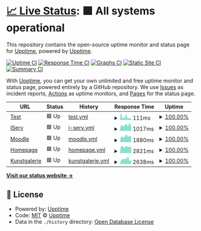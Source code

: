 # [📈 Live Status](https://jonasschaber.github.io/GymAll/): <!--live status--> **🟩 All systems operational**

This repository contains the open-source uptime monitor and status page for [Upptime](https://upptime.js.org), powered by [Upptime](https://github.com/upptime/upptime).

[![Uptime CI](https://github.com/JonasSchaber/GymAll/workflows/Uptime%20CI/badge.svg)](https://github.com/JonasSchaber/GymAll/actions?query=workflow%3A%22Uptime+CI%22)
[![Response Time CI](https://github.com/JonasSchaber/GymAll/workflows/Response%20Time%20CI/badge.svg)](https://github.com/JonasSchaber/GymAll/actions?query=workflow%3A%22Response+Time+CI%22)
[![Graphs CI](https://github.com/JonasSchaber/GymAll/workflows/Graphs%20CI/badge.svg)](https://github.com/JonasSchaber/GymAll/actions?query=workflow%3A%22Graphs+CI%22)
[![Static Site CI](https://github.com/JonasSchaber/GymAll/workflows/Static%20Site%20CI/badge.svg)](https://github.com/JonasSchaber/GymAll/actions?query=workflow%3A%22Static+Site+CI%22)
[![Summary CI](https://github.com/JonasSchaber/GymAll/workflows/Summary%20CI/badge.svg)](https://github.com/JonasSchaber/GymAll/actions?query=workflow%3A%22Summary+CI%22)

With [Upptime](https://upptime.js.org), you can get your own unlimited and free uptime monitor and status page, powered entirely by a GitHub repository. We use [Issues](https://github.com/upptime/upptime/issues) as incident reports, [Actions](https://github.com/JonasSchaber/GymAll/actions) as uptime monitors, and [Pages](https://demo.upptime.js.org) for the status page.

<!--start: status pages-->
<!-- This summary is generated by Upptime (https://github.com/upptime/upptime) -->
<!-- Do not edit this manually, your changes will be overwritten -->
<!-- prettier-ignore -->
| URL | Status | History | Response Time | Uptime |
| --- | ------ | ------- | ------------- | ------ |
| <img alt="" src="https://icons.duckduckgo.com/ip3/www.google.com.ico" height="13"> [Test](https://www.google.com/) | 🟩 Up | [test.yml](https://github.com/JonasSchaber/GymAll/commits/HEAD/history/test.yml) | <details><summary><img alt="Response time graph" src="./graphs/test/response-time-week.png" height="20"> 111ms</summary><br><a href="https://JonasSchaber.github.io/GymAll/history/test"><img alt="Response time 110" src="https://img.shields.io/endpoint?url=https%3A%2F%2Fraw.githubusercontent.com%2FJonasSchaber%2FGymAll%2FHEAD%2Fapi%2Ftest%2Fresponse-time.json"></a><br><a href="https://JonasSchaber.github.io/GymAll/history/test"><img alt="24-hour response time 70" src="https://img.shields.io/endpoint?url=https%3A%2F%2Fraw.githubusercontent.com%2FJonasSchaber%2FGymAll%2FHEAD%2Fapi%2Ftest%2Fresponse-time-day.json"></a><br><a href="https://JonasSchaber.github.io/GymAll/history/test"><img alt="7-day response time 111" src="https://img.shields.io/endpoint?url=https%3A%2F%2Fraw.githubusercontent.com%2FJonasSchaber%2FGymAll%2FHEAD%2Fapi%2Ftest%2Fresponse-time-week.json"></a><br><a href="https://JonasSchaber.github.io/GymAll/history/test"><img alt="30-day response time 113" src="https://img.shields.io/endpoint?url=https%3A%2F%2Fraw.githubusercontent.com%2FJonasSchaber%2FGymAll%2FHEAD%2Fapi%2Ftest%2Fresponse-time-month.json"></a><br><a href="https://JonasSchaber.github.io/GymAll/history/test"><img alt="1-year response time 113" src="https://img.shields.io/endpoint?url=https%3A%2F%2Fraw.githubusercontent.com%2FJonasSchaber%2FGymAll%2FHEAD%2Fapi%2Ftest%2Fresponse-time-year.json"></a></details> | <details><summary><a href="https://JonasSchaber.github.io/GymAll/history/test">100.00%</a></summary><a href="https://JonasSchaber.github.io/GymAll/history/test"><img alt="All-time uptime 100.00%" src="https://img.shields.io/endpoint?url=https%3A%2F%2Fraw.githubusercontent.com%2FJonasSchaber%2FGymAll%2FHEAD%2Fapi%2Ftest%2Fuptime.json"></a><br><a href="https://JonasSchaber.github.io/GymAll/history/test"><img alt="24-hour uptime 100.00%" src="https://img.shields.io/endpoint?url=https%3A%2F%2Fraw.githubusercontent.com%2FJonasSchaber%2FGymAll%2FHEAD%2Fapi%2Ftest%2Fuptime-day.json"></a><br><a href="https://JonasSchaber.github.io/GymAll/history/test"><img alt="7-day uptime 100.00%" src="https://img.shields.io/endpoint?url=https%3A%2F%2Fraw.githubusercontent.com%2FJonasSchaber%2FGymAll%2FHEAD%2Fapi%2Ftest%2Fuptime-week.json"></a><br><a href="https://JonasSchaber.github.io/GymAll/history/test"><img alt="30-day uptime 100.00%" src="https://img.shields.io/endpoint?url=https%3A%2F%2Fraw.githubusercontent.com%2FJonasSchaber%2FGymAll%2FHEAD%2Fapi%2Ftest%2Fuptime-month.json"></a><br><a href="https://JonasSchaber.github.io/GymAll/history/test"><img alt="1-year uptime 100.00%" src="https://img.shields.io/endpoint?url=https%3A%2F%2Fraw.githubusercontent.com%2FJonasSchaber%2FGymAll%2FHEAD%2Fapi%2Ftest%2Fuptime-year.json"></a></details>
| <img alt="" src="https://www.gymall.de/favicon.ico" height="13"> [IServ](https://gymall.de/iserv/) | 🟩 Up | [i-serv.yml](https://github.com/JonasSchaber/GymAll/commits/HEAD/history/i-serv.yml) | <details><summary><img alt="Response time graph" src="./graphs/i-serv/response-time-week.png" height="20"> 1017ms</summary><br><a href="https://JonasSchaber.github.io/GymAll/history/i-serv"><img alt="Response time 1102" src="https://img.shields.io/endpoint?url=https%3A%2F%2Fraw.githubusercontent.com%2FJonasSchaber%2FGymAll%2FHEAD%2Fapi%2Fi-serv%2Fresponse-time.json"></a><br><a href="https://JonasSchaber.github.io/GymAll/history/i-serv"><img alt="24-hour response time 1038" src="https://img.shields.io/endpoint?url=https%3A%2F%2Fraw.githubusercontent.com%2FJonasSchaber%2FGymAll%2FHEAD%2Fapi%2Fi-serv%2Fresponse-time-day.json"></a><br><a href="https://JonasSchaber.github.io/GymAll/history/i-serv"><img alt="7-day response time 1017" src="https://img.shields.io/endpoint?url=https%3A%2F%2Fraw.githubusercontent.com%2FJonasSchaber%2FGymAll%2FHEAD%2Fapi%2Fi-serv%2Fresponse-time-week.json"></a><br><a href="https://JonasSchaber.github.io/GymAll/history/i-serv"><img alt="30-day response time 1087" src="https://img.shields.io/endpoint?url=https%3A%2F%2Fraw.githubusercontent.com%2FJonasSchaber%2FGymAll%2FHEAD%2Fapi%2Fi-serv%2Fresponse-time-month.json"></a><br><a href="https://JonasSchaber.github.io/GymAll/history/i-serv"><img alt="1-year response time 1118" src="https://img.shields.io/endpoint?url=https%3A%2F%2Fraw.githubusercontent.com%2FJonasSchaber%2FGymAll%2FHEAD%2Fapi%2Fi-serv%2Fresponse-time-year.json"></a></details> | <details><summary><a href="https://JonasSchaber.github.io/GymAll/history/i-serv">100.00%</a></summary><a href="https://JonasSchaber.github.io/GymAll/history/i-serv"><img alt="All-time uptime 98.54%" src="https://img.shields.io/endpoint?url=https%3A%2F%2Fraw.githubusercontent.com%2FJonasSchaber%2FGymAll%2FHEAD%2Fapi%2Fi-serv%2Fuptime.json"></a><br><a href="https://JonasSchaber.github.io/GymAll/history/i-serv"><img alt="24-hour uptime 100.00%" src="https://img.shields.io/endpoint?url=https%3A%2F%2Fraw.githubusercontent.com%2FJonasSchaber%2FGymAll%2FHEAD%2Fapi%2Fi-serv%2Fuptime-day.json"></a><br><a href="https://JonasSchaber.github.io/GymAll/history/i-serv"><img alt="7-day uptime 100.00%" src="https://img.shields.io/endpoint?url=https%3A%2F%2Fraw.githubusercontent.com%2FJonasSchaber%2FGymAll%2FHEAD%2Fapi%2Fi-serv%2Fuptime-week.json"></a><br><a href="https://JonasSchaber.github.io/GymAll/history/i-serv"><img alt="30-day uptime 100.00%" src="https://img.shields.io/endpoint?url=https%3A%2F%2Fraw.githubusercontent.com%2FJonasSchaber%2FGymAll%2FHEAD%2Fapi%2Fi-serv%2Fuptime-month.json"></a><br><a href="https://JonasSchaber.github.io/GymAll/history/i-serv"><img alt="1-year uptime 98.20%" src="https://img.shields.io/endpoint?url=https%3A%2F%2Fraw.githubusercontent.com%2FJonasSchaber%2FGymAll%2FHEAD%2Fapi%2Fi-serv%2Fuptime-year.json"></a></details>
| <img alt="" src="https://moodle.gymall.de/theme/image.php/boost/theme/1642061074/favicon" height="13"> [Moodle](moodle.gymall.de) | 🟩 Up | [moodle.yml](https://github.com/JonasSchaber/GymAll/commits/HEAD/history/moodle.yml) | <details><summary><img alt="Response time graph" src="./graphs/moodle/response-time-week.png" height="20"> 1880ms</summary><br><a href="https://JonasSchaber.github.io/GymAll/history/moodle"><img alt="Response time 2387" src="https://img.shields.io/endpoint?url=https%3A%2F%2Fraw.githubusercontent.com%2FJonasSchaber%2FGymAll%2FHEAD%2Fapi%2Fmoodle%2Fresponse-time.json"></a><br><a href="https://JonasSchaber.github.io/GymAll/history/moodle"><img alt="24-hour response time 1779" src="https://img.shields.io/endpoint?url=https%3A%2F%2Fraw.githubusercontent.com%2FJonasSchaber%2FGymAll%2FHEAD%2Fapi%2Fmoodle%2Fresponse-time-day.json"></a><br><a href="https://JonasSchaber.github.io/GymAll/history/moodle"><img alt="7-day response time 1880" src="https://img.shields.io/endpoint?url=https%3A%2F%2Fraw.githubusercontent.com%2FJonasSchaber%2FGymAll%2FHEAD%2Fapi%2Fmoodle%2Fresponse-time-week.json"></a><br><a href="https://JonasSchaber.github.io/GymAll/history/moodle"><img alt="30-day response time 2177" src="https://img.shields.io/endpoint?url=https%3A%2F%2Fraw.githubusercontent.com%2FJonasSchaber%2FGymAll%2FHEAD%2Fapi%2Fmoodle%2Fresponse-time-month.json"></a><br><a href="https://JonasSchaber.github.io/GymAll/history/moodle"><img alt="1-year response time 2192" src="https://img.shields.io/endpoint?url=https%3A%2F%2Fraw.githubusercontent.com%2FJonasSchaber%2FGymAll%2FHEAD%2Fapi%2Fmoodle%2Fresponse-time-year.json"></a></details> | <details><summary><a href="https://JonasSchaber.github.io/GymAll/history/moodle">100.00%</a></summary><a href="https://JonasSchaber.github.io/GymAll/history/moodle"><img alt="All-time uptime 99.96%" src="https://img.shields.io/endpoint?url=https%3A%2F%2Fraw.githubusercontent.com%2FJonasSchaber%2FGymAll%2FHEAD%2Fapi%2Fmoodle%2Fuptime.json"></a><br><a href="https://JonasSchaber.github.io/GymAll/history/moodle"><img alt="24-hour uptime 100.00%" src="https://img.shields.io/endpoint?url=https%3A%2F%2Fraw.githubusercontent.com%2FJonasSchaber%2FGymAll%2FHEAD%2Fapi%2Fmoodle%2Fuptime-day.json"></a><br><a href="https://JonasSchaber.github.io/GymAll/history/moodle"><img alt="7-day uptime 100.00%" src="https://img.shields.io/endpoint?url=https%3A%2F%2Fraw.githubusercontent.com%2FJonasSchaber%2FGymAll%2FHEAD%2Fapi%2Fmoodle%2Fuptime-week.json"></a><br><a href="https://JonasSchaber.github.io/GymAll/history/moodle"><img alt="30-day uptime 99.86%" src="https://img.shields.io/endpoint?url=https%3A%2F%2Fraw.githubusercontent.com%2FJonasSchaber%2FGymAll%2FHEAD%2Fapi%2Fmoodle%2Fuptime-month.json"></a><br><a href="https://JonasSchaber.github.io/GymAll/history/moodle"><img alt="1-year uptime 99.95%" src="https://img.shields.io/endpoint?url=https%3A%2F%2Fraw.githubusercontent.com%2FJonasSchaber%2FGymAll%2FHEAD%2Fapi%2Fmoodle%2Fuptime-year.json"></a></details>
| <img alt="" src="https://gymnasium-allermoehe.hamburg.de/wp-content/uploads/sites/16/2018/02/cropped-GymAll-Icon-32x32.png" height="13"> [Homepage](gymnasium-allermoehe.hamburg.de) | 🟩 Up | [homepage.yml](https://github.com/JonasSchaber/GymAll/commits/HEAD/history/homepage.yml) | <details><summary><img alt="Response time graph" src="./graphs/homepage/response-time-week.png" height="20"> 2821ms</summary><br><a href="https://JonasSchaber.github.io/GymAll/history/homepage"><img alt="Response time 4691" src="https://img.shields.io/endpoint?url=https%3A%2F%2Fraw.githubusercontent.com%2FJonasSchaber%2FGymAll%2FHEAD%2Fapi%2Fhomepage%2Fresponse-time.json"></a><br><a href="https://JonasSchaber.github.io/GymAll/history/homepage"><img alt="24-hour response time 2726" src="https://img.shields.io/endpoint?url=https%3A%2F%2Fraw.githubusercontent.com%2FJonasSchaber%2FGymAll%2FHEAD%2Fapi%2Fhomepage%2Fresponse-time-day.json"></a><br><a href="https://JonasSchaber.github.io/GymAll/history/homepage"><img alt="7-day response time 2821" src="https://img.shields.io/endpoint?url=https%3A%2F%2Fraw.githubusercontent.com%2FJonasSchaber%2FGymAll%2FHEAD%2Fapi%2Fhomepage%2Fresponse-time-week.json"></a><br><a href="https://JonasSchaber.github.io/GymAll/history/homepage"><img alt="30-day response time 3219" src="https://img.shields.io/endpoint?url=https%3A%2F%2Fraw.githubusercontent.com%2FJonasSchaber%2FGymAll%2FHEAD%2Fapi%2Fhomepage%2Fresponse-time-month.json"></a><br><a href="https://JonasSchaber.github.io/GymAll/history/homepage"><img alt="1-year response time 4785" src="https://img.shields.io/endpoint?url=https%3A%2F%2Fraw.githubusercontent.com%2FJonasSchaber%2FGymAll%2FHEAD%2Fapi%2Fhomepage%2Fresponse-time-year.json"></a></details> | <details><summary><a href="https://JonasSchaber.github.io/GymAll/history/homepage">100.00%</a></summary><a href="https://JonasSchaber.github.io/GymAll/history/homepage"><img alt="All-time uptime 93.28%" src="https://img.shields.io/endpoint?url=https%3A%2F%2Fraw.githubusercontent.com%2FJonasSchaber%2FGymAll%2FHEAD%2Fapi%2Fhomepage%2Fuptime.json"></a><br><a href="https://JonasSchaber.github.io/GymAll/history/homepage"><img alt="24-hour uptime 100.00%" src="https://img.shields.io/endpoint?url=https%3A%2F%2Fraw.githubusercontent.com%2FJonasSchaber%2FGymAll%2FHEAD%2Fapi%2Fhomepage%2Fuptime-day.json"></a><br><a href="https://JonasSchaber.github.io/GymAll/history/homepage"><img alt="7-day uptime 100.00%" src="https://img.shields.io/endpoint?url=https%3A%2F%2Fraw.githubusercontent.com%2FJonasSchaber%2FGymAll%2FHEAD%2Fapi%2Fhomepage%2Fuptime-week.json"></a><br><a href="https://JonasSchaber.github.io/GymAll/history/homepage"><img alt="30-day uptime 100.00%" src="https://img.shields.io/endpoint?url=https%3A%2F%2Fraw.githubusercontent.com%2FJonasSchaber%2FGymAll%2FHEAD%2Fapi%2Fhomepage%2Fuptime-month.json"></a><br><a href="https://JonasSchaber.github.io/GymAll/history/homepage"><img alt="1-year uptime 89.40%" src="https://img.shields.io/endpoint?url=https%3A%2F%2Fraw.githubusercontent.com%2FJonasSchaber%2FGymAll%2FHEAD%2Fapi%2Fhomepage%2Fuptime-year.json"></a></details>
| <img alt="" src="https://www.gymall.de/favicon.ico" height="13"> [Kunstgalerie](https://it.gymall.de/kunst/) | 🟩 Up | [kunstgalerie.yml](https://github.com/JonasSchaber/GymAll/commits/HEAD/history/kunstgalerie.yml) | <details><summary><img alt="Response time graph" src="./graphs/kunstgalerie/response-time-week.png" height="20"> 2638ms</summary><br><a href="https://JonasSchaber.github.io/GymAll/history/kunstgalerie"><img alt="Response time 3729" src="https://img.shields.io/endpoint?url=https%3A%2F%2Fraw.githubusercontent.com%2FJonasSchaber%2FGymAll%2FHEAD%2Fapi%2Fkunstgalerie%2Fresponse-time.json"></a><br><a href="https://JonasSchaber.github.io/GymAll/history/kunstgalerie"><img alt="24-hour response time 3175" src="https://img.shields.io/endpoint?url=https%3A%2F%2Fraw.githubusercontent.com%2FJonasSchaber%2FGymAll%2FHEAD%2Fapi%2Fkunstgalerie%2Fresponse-time-day.json"></a><br><a href="https://JonasSchaber.github.io/GymAll/history/kunstgalerie"><img alt="7-day response time 2638" src="https://img.shields.io/endpoint?url=https%3A%2F%2Fraw.githubusercontent.com%2FJonasSchaber%2FGymAll%2FHEAD%2Fapi%2Fkunstgalerie%2Fresponse-time-week.json"></a><br><a href="https://JonasSchaber.github.io/GymAll/history/kunstgalerie"><img alt="30-day response time 2906" src="https://img.shields.io/endpoint?url=https%3A%2F%2Fraw.githubusercontent.com%2FJonasSchaber%2FGymAll%2FHEAD%2Fapi%2Fkunstgalerie%2Fresponse-time-month.json"></a><br><a href="https://JonasSchaber.github.io/GymAll/history/kunstgalerie"><img alt="1-year response time 3029" src="https://img.shields.io/endpoint?url=https%3A%2F%2Fraw.githubusercontent.com%2FJonasSchaber%2FGymAll%2FHEAD%2Fapi%2Fkunstgalerie%2Fresponse-time-year.json"></a></details> | <details><summary><a href="https://JonasSchaber.github.io/GymAll/history/kunstgalerie">100.00%</a></summary><a href="https://JonasSchaber.github.io/GymAll/history/kunstgalerie"><img alt="All-time uptime 99.88%" src="https://img.shields.io/endpoint?url=https%3A%2F%2Fraw.githubusercontent.com%2FJonasSchaber%2FGymAll%2FHEAD%2Fapi%2Fkunstgalerie%2Fuptime.json"></a><br><a href="https://JonasSchaber.github.io/GymAll/history/kunstgalerie"><img alt="24-hour uptime 100.00%" src="https://img.shields.io/endpoint?url=https%3A%2F%2Fraw.githubusercontent.com%2FJonasSchaber%2FGymAll%2FHEAD%2Fapi%2Fkunstgalerie%2Fuptime-day.json"></a><br><a href="https://JonasSchaber.github.io/GymAll/history/kunstgalerie"><img alt="7-day uptime 100.00%" src="https://img.shields.io/endpoint?url=https%3A%2F%2Fraw.githubusercontent.com%2FJonasSchaber%2FGymAll%2FHEAD%2Fapi%2Fkunstgalerie%2Fuptime-week.json"></a><br><a href="https://JonasSchaber.github.io/GymAll/history/kunstgalerie"><img alt="30-day uptime 99.86%" src="https://img.shields.io/endpoint?url=https%3A%2F%2Fraw.githubusercontent.com%2FJonasSchaber%2FGymAll%2FHEAD%2Fapi%2Fkunstgalerie%2Fuptime-month.json"></a><br><a href="https://JonasSchaber.github.io/GymAll/history/kunstgalerie"><img alt="1-year uptime 99.96%" src="https://img.shields.io/endpoint?url=https%3A%2F%2Fraw.githubusercontent.com%2FJonasSchaber%2FGymAll%2FHEAD%2Fapi%2Fkunstgalerie%2Fuptime-year.json"></a></details>

<!--end: status pages-->

[**Visit our status website →**](https://demo.upptime.js.org)

## 📄 License

- Powered by: [Upptime](https://github.com/upptime/upptime)
- Code: [MIT](./LICENSE) © [Upptime](https://upptime.js.org)
- Data in the `./history` directory: [Open Database License](https://opendatacommons.org/licenses/odbl/1-0/)
